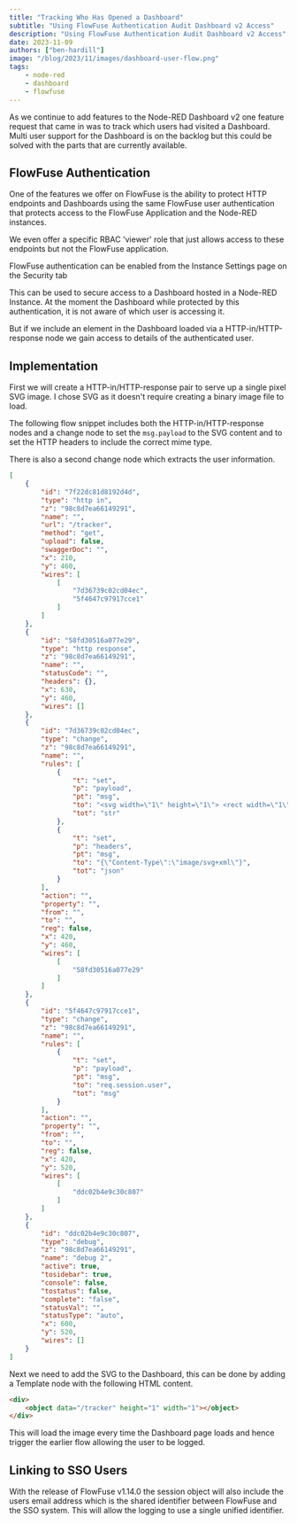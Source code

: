 ```yaml
---
title: "Tracking Who Has Opened a Dashboard"
subtitle: "Using FlowFuse Authentication Audit Dashboard v2 Access"
description: "Using FlowFuse Authentication Audit Dashboard v2 Access"
date: 2023-11-09
authors: ["ben-hardill"]
image: "/blog/2023/11/images/dashboard-user-flow.png"
tags:
    - node-red
    - dashboard
    - flowfuse
---
```


As we continue to add features to the Node-RED Dashboard v2 one feature request that came in was to track which users had visited a Dashboard. Multi user support for the Dashboard is on the backlog but this could be solved with the parts that are currently available.

<!--more-->

## FlowFuse Authentication

One of the features we offer on FlowFuse is the ability to protect HTTP endpoints and Dashboards using the same FlowFuse user authentication that protects access to the FlowFuse Application and the Node-RED instances.

We even offer a specific RBAC 'viewer' role that just allows access to these endpoints but not the FlowFuse application.

FlowFuse authentication can be enabled from the Instance Settings page on the Security tab

This can be used to secure access to a Dashboard hosted in a Node-RED Instance. At the moment the Dashboard while protected by this authentication, it is not aware of which user is accessing it.

But if we include an element in the Dashboard loaded via a HTTP-in/HTTP-response node we gain access to details of the authenticated user.

## Implementation

First we will create a HTTP-in/HTTP-response pair to serve up a single pixel SVG image. I chose SVG as it doesn't require creating a binary image file to load.

The following flow snippet includes both the HTTP-in/HTTP-response nodes and a change node to set the `msg.payload` to the SVG content and to set the HTTP headers to include the correct mime type.

There is also a second change node which extracts the user information.

```json
[
    {
        "id": "7f22dc81d8192d4d",
        "type": "http in",
        "z": "98c8d7ea66149291",
        "name": "",
        "url": "/tracker",
        "method": "get",
        "upload": false,
        "swaggerDoc": "",
        "x": 210,
        "y": 460,
        "wires": [
            [
                "7d36739c02cd04ec",
                "5f4647c97917cce1"
            ]
        ]
    },
    {
        "id": "58fd30516a077e29",
        "type": "http response",
        "z": "98c8d7ea66149291",
        "name": "",
        "statusCode": "",
        "headers": {},
        "x": 630,
        "y": 460,
        "wires": []
    },
    {
        "id": "7d36739c02cd04ec",
        "type": "change",
        "z": "98c8d7ea66149291",
        "name": "",
        "rules": [
            {
                "t": "set",
                "p": "payload",
                "pt": "msg",
                "to": "<svg width=\"1\" height=\"1\"> <rect width=\"1\" height=\"1\" style=\"fill:rgb(255,255,255);stroke-width:3;stroke:rgb(0,0,0)\" /> Sorry, your browser does not support inline SVG.</svg>",
                "tot": "str"
            },
            {
                "t": "set",
                "p": "headers",
                "pt": "msg",
                "to": "{\"Content-Type\":\"image/svg+xml\"}",
                "tot": "json"
            }
        ],
        "action": "",
        "property": "",
        "from": "",
        "to": "",
        "reg": false,
        "x": 420,
        "y": 460,
        "wires": [
            [
                "58fd30516a077e29"
            ]
        ]
    },
    {
        "id": "5f4647c97917cce1",
        "type": "change",
        "z": "98c8d7ea66149291",
        "name": "",
        "rules": [
            {
                "t": "set",
                "p": "payload",
                "pt": "msg",
                "to": "req.session.user",
                "tot": "msg"
            }
        ],
        "action": "",
        "property": "",
        "from": "",
        "to": "",
        "reg": false,
        "x": 420,
        "y": 520,
        "wires": [
            [
                "ddc02b4e9c30c807"
            ]
        ]
    },
    {
        "id": "ddc02b4e9c30c807",
        "type": "debug",
        "z": "98c8d7ea66149291",
        "name": "debug 2",
        "active": true,
        "tosidebar": true,
        "console": false,
        "tostatus": false,
        "complete": "false",
        "statusVal": "",
        "statusType": "auto",
        "x": 600,
        "y": 520,
        "wires": []
    }
]
```

Next we need to add the SVG to the Dashboard, this can be done by adding a Template node with the following HTML content.

```html
<div>
    <object data="/tracker" height="1" width="1"></object>
</div>
```

This will load the image every time the Dashboard page loads and hence trigger the earlier flow allowing the user to be logged.

## Linking to SSO Users

With the release of FlowFuse v1.14.0 the session object will also include the users email address which is the shared identifier between FlowFuse and the SSO system. This will allow the logging to use a single unified identifier.
